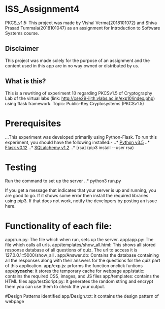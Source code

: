 # ISS_Assignment4
PKCS_v1.5:
This project was made by Vishal Verma(2018101072) and Shiva Prasad Tummala(2018101047) as an assignment for Introduction to Software Systems course.

## Disclaimer
This project was made solely for the purpose of an assignment and the content used in this app are in no way owned or distributed by us.

## What is this?
This is a rewriting of experiment 10 regarding PKCSv1.5 of Cryptography Lab of the virtual labs (link: http://cse29-iiith.vlabs.ac.in/exp10/index.php) using flask framework. 
Topic: Public-Key Cryptosystems (PKCSv1.5) 

# Prerequisites

...This experiment was developed primarily using Python-Flask. To run this experiment, you should have the following installed:-
..* [Python v3.5](https://docs.python.org/3/)
..* [Flask v0.12](http://flask.pocoo.org/docs/0.12/)
..* [SQLalchemy v1.2](http://docs.sqlalchemy.org/en/latest/)
..* [rsa] (pip3 install --user rsa)

# Testing

Run the command to set up the server
..* python3 run.py

If you get a message that indicates that your server is up and running, you are good to go. 
If it shows some error then install the required libraries using pip3. If that does not work, notify the developers by posting an issue here.

# Functionality of each file:
app/run.py: The file which when run, sets up the server.
app/app.py: The file which calls all urls.
app/templates/show_all.html: This shows all stored response database of all questions of quiz. The url to access it is 127.0.0.1::5000/show_all .
app/Answer.db: Contains the database containing all the responses along with their answers  for the questions for the quiz part of this application.
app/exp.js: prforms the function onclick funtions
app/__pycache__: it stores the temporary cache for webpage
app/static: contains the required CSS, images, and JS files
app/templates: contains the HTML files 
app/testScript.py: It generates the random string and encrypt them you can use them to check the your output.

#Design Patterns identified
app/Design.txt: it contains the design pattern of webpage
